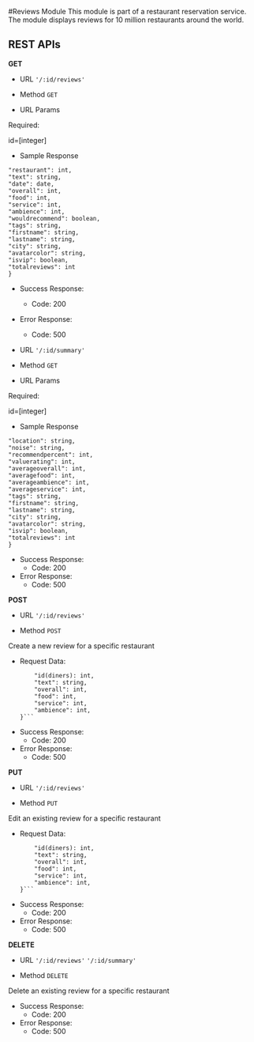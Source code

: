 
#Reviews Module
This module is part of a restaurant reservation service. The module displays reviews for 10 million restaurants around the world.

## REST APIs

**GET**

* URL
```'/:id/reviews'```

* Method
```GET```

* URL Params

Required:

id=[integer]

* Sample Response

```{
"restaurant": int,
"text": string,
"date": date,
"overall": int,
"food": int,
"service": int,
"ambience": int,
"wouldrecommend": boolean,
"tags": string,
"firstname": string,
"lastname": string,
"city": string,
"avatarcolor": string,
"isvip": boolean,
"totalreviews": int
}
```

* Success Response:
    * Code: 200
* Error Response:
    * Code: 500

* URL
```'/:id/summary'```

* Method
```GET```

* URL Params

Required:

id=[integer]

* Sample Response

```{
"location": string,
"noise": string,
"recommendpercent": int,
"valuerating": int,
"averageoverall": int,
"averagefood": int,
"averageambience": int,
"averageservice": int,
"tags": string,
"firstname": string,
"lastname": string,
"city": string,
"avatarcolor": string,
"isvip": boolean,
"totalreviews": int
}
```

* Success Response:
    * Code: 200
* Error Response:
    * Code: 500

**POST**

* URL
```'/:id/reviews'```

* Method
```POST```

Create a new review for a specific restaurant

* Request Data:
  ```{
      "id(diners): int,
      "text": string,
      "overall": int,
      "food": int,
      "service": int,
      "ambience": int,
  }```

* Success Response:
    * Code: 200
* Error Response:
    * Code: 500

**PUT**

* URL
```'/:id/reviews'```

* Method
```PUT```

Edit an existing review for a specific restaurant

* Request Data:
  ```{
      "id(diners): int,
      "text": string,
      "overall": int,
      "food": int,
      "service": int,
      "ambience": int,
  }```

* Success Response:
    * Code: 200
* Error Response:
    * Code: 500

**DELETE**

* URL
```'/:id/reviews'```
```'/:id/summary'```

* Method
```DELETE```

Delete an existing review for a specific restaurant

* Success Response:
    * Code: 200
* Error Response:
    * Code: 500